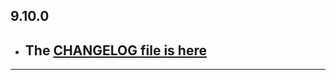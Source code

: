 ## 9.10.0

- ## The [CHANGELOG file is here](https://flutter-sound.canardoux.xyz/changelog.html)

-----------------------------------------------------------------------------------------------------------------------------------
